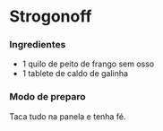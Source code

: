 # Strogonoff

### Ingredientes

- 1 quilo de peito de frango sem osso
- 1 tablete de caldo de galinha

### Modo de preparo

Taca tudo na panela e tenha fé.

